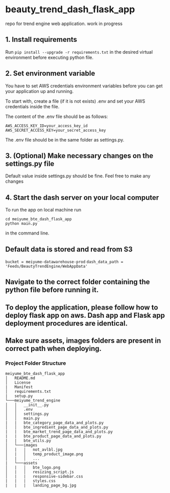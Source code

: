 # beauty_trend_dash_flask_app
repo for trend engine web application.
work in progress

## 1. Install requirements
Run `pip install --upgrade -r requirements.txt` in the desired virtual environment before executing python file.

## 2. Set environment variable
You have to set AWS credentials environment variables before you can get your application up and running.

To start with, create a file (if it is not exists) .env and set your AWS credentials inside the file.

The content of the .env file should be as follows:
```
AWS_ACCESS_KEY_ID=your_access_key_id
AWS_SECRET_ACCESS_KEY=your_secret_access_key
```

The .env file should be in the same folder as settings.py.

## 3. (Optional) Make necessary changes on the settings.py file
Default value inside settings.py should be fine. Feel free to make any changes

## 4. Start the dash server on your local computer
To run the app on local machine run
```
cd meiyume_bte_dash_flask_app
python main.py
```
in the command line.

## Default data is stored and read from S3
`bucket = meiyume-datawarehouse-prod`
`dash_data_path = 'Feeds/BeautyTrendEngine/WebAppData'`

## Navigate to the correct folder containing the python file before running it.

## To deploy the application, please follow how to deploy flask app on aws. Dash app and Flask app deployment procedures are identical.

## Make sure assets, images folders are present in correct path when deploying.

### Project Folder Structure
```
meiyume_bte_dash_flask_app
│   README.md
│   License
|   Manifest
│   requirements.txt
|   setup.py
└───meiyume_trend_engine
│   │   __init__.py
│   │   .env
│   │   settings.py
│   │   main.py
|   |   bte_category_page_data_and_plots.py
│   │   bte_ingredient_page_data_and_plots.py
|   |   bte_market_trend_page_data_and_plots.py
|   |   bte_product_page_data_and_plots.py
|   |   bte_utils.py
│   └───images
│   |   │   not_avlbl.jpg
│   |   │   temp_product_image.png
│   |   │   ...
|   └───assets
│   |   │   bte_logo.png
│   |   │   resizing_script.js
│   |   |   responsive-sidebar.css
|   |   |   styles.css
|   |   |   landing_page_bg.jpg
```
